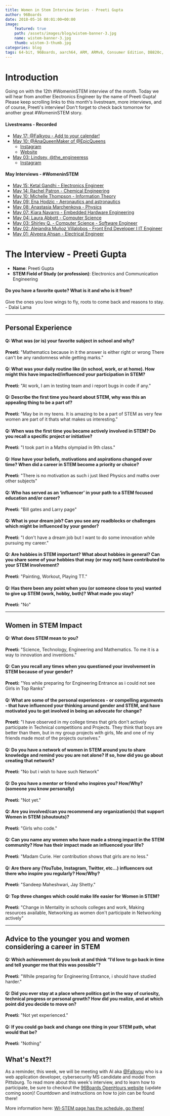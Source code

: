 ```yaml
---
title: Women in Stem Interview Series - Preeti Gupta
author: 96Boards
date: 2018-05-16 00:01:00+00:00
image:
    featured: true
    path: /assets/images/blog/wistem-banner-3.jpg
    name: wistem-banner-3.jpg
    thumb: wistem-3-thumb.jpg
categories: blog
tags: 64-bit, 96Boards, aarch64, ARM, ARMv8, Consumer Edition, DB820c, Rock960, Hikey960, enterprise edition, product, single board computer, linaro, linux, open source, openhours, robert wolff, podcast, technology, tech, computer, hardware, software, women in stem, stem, robert wolff
---
```


# Introduction

Going on with the 12th #WomeninSTEM interview of the month. Today we will hear from another Electronics Engineer by the name of Preeti Gupta! Please keep scrolling links to this month's livestream, more interviews, and of course, Preeti's interview! Don't forget to check back tomorrow for another great #WomeninSTEM story.

#### Livestreams - Recorded

- [May 17: @Falkyou - Add to your calendar!](https://calendar.google.com/event?action=TEMPLATE&tmeid=MWs5M2htdGxwZTNvYWJsYXRudWZmYW9sbDIgc2FoYWouc2FydXBAbGluYXJvLm9yZw&tmsrc=sahaj.sarup%40linaro.org)
- [May 10: @AnaQueenMaker of @EpicQueens](https://youtu.be/IhBme5830Dc)
   - [Instagram](https://www.instagram.com/anaqueenmaker/)
   - [Website]()
- [May 03: Lindsey, @the_engineeress](https://youtu.be/kf8XAB0F_QE)
    - [Instagram](https://www.instagram.com/the_engineeress/)

#### May Interviews - #WomeninSTEM

- [May 15: Ketal Gandhi - Electronics Engineer](https://www.96boards.org/blog/wistem-11/)
- [May 14: Rachel Patron - Chemical Engineering](https://www.96boards.org/blog/wistem-10/)
- [May 10: Michelle Thompson - Information Theory](https://www.96boards.org/blog/wistem-08/)
- [May 09: Ena Hodzic - Aeronautics and astronautics](https://www.96boards.org/blog/wistem-07/)
- [May 08: Anastasia Marchenkova - Physics](https://www.96boards.org/blog/wistem-06/)
- [May 07: Kiara Navarro - Embedded Hardware Engineering](https://www.96boards.org/blog/wistem-05/)
- [May 04: Laura Abbott - Computer Science](https://www.96boards.org/blog/wistem-04/)
- [May 03: Shirley Q. - Computer Science - Software Engineer](https://www.96boards.org/blog/wistem-03/)
- [May 02: Alejandra Muñoz Villalobos - Front End Developer I IT Engineer](https://www.96boards.org/blog/wistem-02/)
- [May 01: Alveera Ahsan - Electrical Engineer](https://www.96boards.org/blog/wistem-01/)

# The Interview - Preeti Gupta

- **Name**: Preeti Gupta
- **STEM Field of Study (or profession)**: Electronics and Communication Engineering

#### Do you have a favorite quote? What is it and who is it from?

Give the ones you love wings to fly, roots to come back and reasons to stay. - Dalai Lama

***

## Personal Experience

#### Q: What was (or is) your favorite subject in school and why?

**Preeti:** "Mathematics because in it the answer is either right or wrong  There can't be any randomness while getting marks."

#### Q: What was your daily routine like (in school, work, or at home). How might this have impacted/influenced your participation in STEM?

**Preeti:** "At work, I am in testing team and i report bugs in code if any."

#### Q: Describe the first time you heard about STEM, why was this an appealing thing to be a part of?

**Preeti:** "May be in my teens. It is amazing to be a part of STEM as very few women are part of it thats what makes us interesting."

#### Q: When was the first time you became actively involved in STEM? Do you recall a specific project or initiative?

**Preeti:** "I took part in a Maths olympiad in 9th class."

#### Q: How have your beliefs, motivations and aspirations changed over time? When did a career in STEM become a priority or choice?

**Preeti:** "There is no motivation as such i just liked Physics and maths over other subjects"

#### Q: Who has served as an ‘influencer’ in your path to a STEM focused education and/or career?

**Preeti:** "Bill gates and Larry page"

#### Q: What is your dream job? Can you see any roadblocks or challenges which might be influenced by your gender?

**Preeti:** "I don't have a dream job but I want to do some innovation while pursuing my career."

#### Q: Are hobbies in STEM important? What about hobbies in general? Can you share some of your hobbies that may (or may not) have contributed to your STEM involvement?

**Preeti:** "Painting, Workout, Playing TT."

#### Q: Has there been any point when you (or someone close to you) wanted to give up STEM (work, hobby, both)? What made you stay?

**Preeti:** "No"

***

## Women in STEM Impact

#### Q: What does STEM mean to you?

**Preeti:** "Science, Technology, Engineering and Mathematics. To me it is a way to innovation and inventions."

#### Q: Can you recall any times when you questioned your involvement in STEM because of your gender?

**Preeti:** "Yes while preparing for Engineering Entrance as i could not see Girls in Top Ranks"

#### Q: What are some of the personal experiences - or compelling arguments - that have influenced your thinking around gender and STEM, and have motivated you to get involved in being an advocate for change?

**Preeti:** "I have observed in my college times that girls don't actively participate in Technical competitions and Projects. They   think that boys are better than them, but in my group projects with girls, Me and one of my friends made most of the projects ourselves."

#### Q: Do you have a network of women in STEM around you to share knowledge and remind you you are not alone? If so, how did you go about creating that network?

**Preeti:** "No but i wish to have such Network"

#### Q: Do you have a mentor or friend who inspires you? How/Why? (someone you know personally)

**Preeti:** "Not yet."

#### Q: Are you involved/can you recommend any organization(s) that support Women in STEM (shoutouts)?

**Preeti:** "Girls who code."

#### Q: Can you name any women who have made a strong impact in the STEM community? How has their impact made an influenced your life?

**Preeti:** "Madam Curie. Her contribution shows that girls are no less."

#### Q: Are there any (YouTube, Instagram, Twitter, etc...) influencers out there who inspire you regularly? How/Why?

**Preeti:** "Sandeep Maheshwari, Jay Shetty."

#### Q: Top three changes which could make life easier for Women in STEM?

**Preeti:** "Change in Mentality in schools  colleges and work, Making resources available, Networking as women don't participate in Networking actively"

***

## Advice to the younger you and women considering a career in STEM

#### Q: Which achievement do you look at and think “I’d love to go back in time and tell younger me that this was possible”?

**Preeti:** "While preparing for Engineering Entrance, i should have studied harder."

#### Q: Did you ever stay at a place where politics got in the way of curiosity, technical progress or personal growth? How did you realize, and at which point did you decide to move on?

**Preeti:** "Not yet experienced."

#### Q: If you could go back and change one thing in your STEM path, what would that be?

**Preeti:** "Nothing"

## What's Next?!

As a reminder, this week, we will be meeting with Al aka [@Falkyou](https://www.instagram.com/falkyou/) who is a web application developer, cybersecurity MS candidate and model from Pittsburg. To read more about this week's interview, and to learn how to participate, be sure to checkout the [96Boards OpenHours website](https://www.96boards.org/openhours/) (update coming soon)! Countdown and instructions on how to join can be found there!

More information here: [WI-STEM page has the schedule, go there! ](https://www.96boards.org/go/wistem-2018/)

